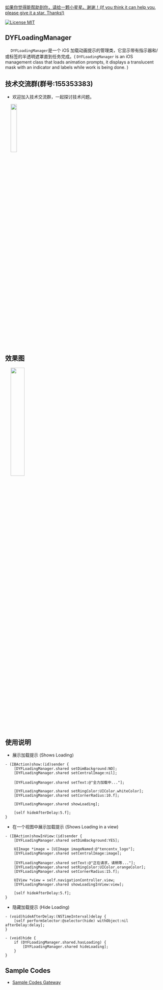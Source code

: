 [如果你觉得能帮助到你，请给一颗小星星。谢谢！(If you think it can help you, please give it a star. Thanks!)](https://github.com/dgynfi/DYFLoadingManager)

[![License MIT](https://img.shields.io/badge/license-MIT-green.svg?style=flat)](LICENSE)&nbsp;

## DYFLoadingManager

&emsp; `DYFLoadingManager`是一个 iOS 加载动画提示的管理类，它显示带有指示器和/或标签的半透明遮罩直到任务完成。( `DYFLoadingManager` is an iOS management class that loads animation prompts, it displays a translucent mask with an indicator and labels while work is being done. )

## 技术交流群(群号:155353383) 

- 欢迎加入技术交流群，一起探讨技术问题。

<div align=left>
&emsp; <img src="https://github.com/dgynfi/DYFLoadingManager/raw/master/images/qq155353383.jpg" width="20%" />
</div>

## 效果图

<div align=left>
&emsp; <img src="https://github.com/dgynfi/DYFLoadingManager/raw/master/images/LoadingPreview.gif" width="30%" />
</div>

## 使用说明

-  展示加载提示 (Shows Loading)

```ObjC
- (IBAction)show:(id)sender {
    [DYFLoadingManager.shared setDimBackground:NO];
    [DYFLoadingManager.shared setCentralImage:nil];

    [DYFLoadingManager.shared setText:@"全力加载中..."];

    [DYFLoadingManager.shared setRingColor:UIColor.whiteColor];
    [DYFLoadingManager.shared setCornerRadius:10.f];

    [DYFLoadingManager.shared showLoading];

    [self hideAfterDelay:5.f];
}
```

- 在一个视图中展示加载提示 (Shows Loading in a view)

```ObjC
- (IBAction)showInView:(id)sender {
    [DYFLoadingManager.shared setDimBackground:YES];
    
    UIImage *image = [UIImage imageNamed:@"tencentv_logo"];
    [DYFLoadingManager.shared setCentralImage:image];

    [DYFLoadingManager.shared setText:@"正在请求，请稍等..."];
    [DYFLoadingManager.shared setRingColor:UIColor.orangeColor];
    [DYFLoadingManager.shared setCornerRadius:15.f];

    UIView *view = self.navigationController.view;
    [DYFLoadingManager.shared showLoadingInView:view];

    [self hideAfterDelay:5.f];
}
```

- 隐藏加载提示 (Hide Loading)

```ObjC
- (void)hideAfterDelay:(NSTimeInterval)delay {
    [self performSelector:@selector(hide) withObject:nil afterDelay:delay];
}

- (void)hide {
    if (DYFLoadingManager.shared.hasLoading) {
        [DYFLoadingManager.shared hideLoading];
    }
}
```

## Sample Codes

- [Sample Codes Gateway](https://github.com/dgynfi/DYFLoadingManager/blob/master/Basic%20Files/ViewController.m)
